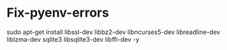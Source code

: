 # Fix-pyenv-errors
sudo apt-get install libssl-dev libbz2-dev libncurses5-dev libreadline-dev liblzma-dev sqlite3 libsqlite3-dev libffi-dev -y
